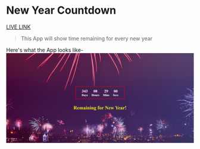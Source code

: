 # New Year Countdown

[LIVE LINK](https://shubhamore.github.io/new-year-countdown/)

> This App will show time remaining for every new year

Here's what the App looks like-
![screenshot](screenshot.png)